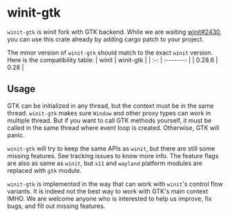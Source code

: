 # winit-gtk

`winit-gtk` is winit fork with GTK backend. While we are waiting [winit#2430](https://github.com/rust-windowing/winit/pull/2430), you can use this crate already by adding cargo patch to your project. 

The minor version of `winit-gtk` should match to the exact `winit` version. Here is the compatibility table:
| winit  | winit-gtk |
| :-:    | :-------: |
| 0.28.6 | 0.28      |


## Usage

GTK can be initialized in any thread, but the context must be in the same thread. `winit-gtk` makes sure `Window` and other proxy types can work in multiple thread. But if you want to call GTK methods yourself, it must be called in the same thread where event loop is created. Otherwise, GTK will panic.

`winit-gtk` will try to keep the same APIs as `winit`, but there are still some missing features. See tracking issues to know more info. The feature flags are also as same as `winit`, but `x11` and `wayland` platform modules are replaced with `gtk` module.

`winit-gtk` is implemented in the way that can work with `winit`'s control flow variants. It is indeed not the best way to work with GTK's main context IMHO. We are welcome anyone who is interested to help us improve, fix bugs, and fill out missing features.

